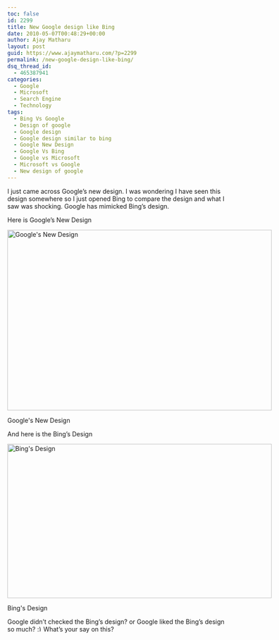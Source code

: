 ```yaml
---
toc: false
id: 2299
title: New Google design like Bing
date: 2010-05-07T00:48:29+00:00
author: Ajay Matharu
layout: post
guid: https://www.ajaymatharu.com/?p=2299
permalink: /new-google-design-like-bing/
dsq_thread_id:
  - 465387941
categories:
  - Google
  - Microsoft
  - Search Engine
  - Technology
tags:
  - Bing Vs Google
  - Design of google
  - Google design
  - Google design similar to bing
  - Google New Design
  - Google Vs Bing
  - Google vs Microsoft
  - Microsoft vs Google
  - New design of google
---
```

I just came across Google&#8217;s new design. I was wondering I have seen this design somewhere so I just opened Bing to compare the design and what I saw was shocking. Google has mimicked Bing&#8217;s design. 

Here is Google&#8217;s New Design
  


<div id="attachment_2302" style="width: 610px" class="wp-caption aligncenter">
  <img src="https://www.ajaymatharu.com/wp-content/uploads/2010/05/Google2.png" alt="Google's New Design" title="Google's New Design" width="600" height="410" class="size-full wp-image-2302" srcset="https://www.ajaymatharu.com/wp-content/uploads/2010/05/Google2-300x205.png 300w, https://www.ajaymatharu.com/wp-content/uploads/2010/05/Google2.png 600w" sizes="(max-width: 600px) 100vw, 600px" />
  
  <p class="wp-caption-text">
    Google's New Design
  </p>
</div>

And here is the Bing&#8217;s Design
  


<div id="attachment_2303" style="width: 610px" class="wp-caption aligncenter">
  <img src="https://www.ajaymatharu.com/wp-content/uploads/2010/05/bing.png" alt="Bing&#039;s Design" title="Bing&#039;s Design" width="600" height="350" class="size-full wp-image-2303" srcset="https://www.ajaymatharu.com/wp-content/uploads/2010/05/bing-300x175.png 300w, https://www.ajaymatharu.com/wp-content/uploads/2010/05/bing.png 600w" sizes="(max-width: 600px) 100vw, 600px" />
  
  <p class="wp-caption-text">
    Bing's Design
  </p>
</div>

Google didn&#8217;t checked the Bing&#8217;s design? or Google liked the Bing&#8217;s design so much?  <img src="https://www.ajaymatharu.com/wp-includes/images/smilies/simple-smile.png" alt=":)" class="wp-smiley" style="height: 1em; max-height: 1em;" />What&#8217;s your say on this?
